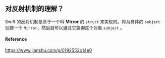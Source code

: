 ## 对反射机制的理解？

Swift 的反射机制是基于一个叫 **Mirror** 的 `struct` 来实现的。你为具体的 `subject` 创建一个 `Mirror`，然后就可以通过它查询这个对象 `subject` 。



#### Reference

https://www.jianshu.com/p/0192553b14e0